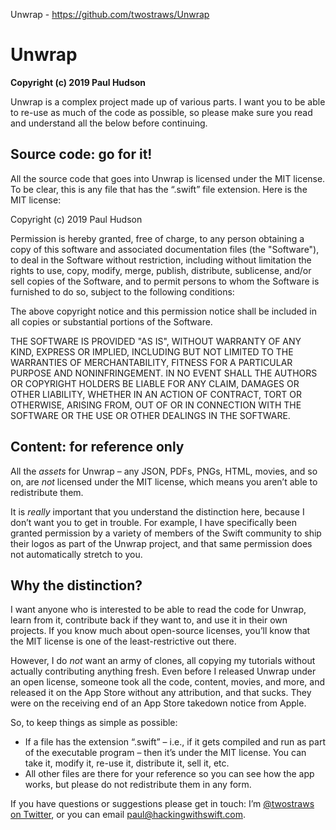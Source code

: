 Unwrap - https://github.com/twostraws/Unwrap

# Unwrap
**Copyright (c) 2019 Paul Hudson**

Unwrap is a complex project made up of various parts. I want you to be able to re-use as much of the code as possible, so please make sure you read and understand all the below before continuing.


## Source code: go for it!

All the source code that goes into Unwrap is licensed under the MIT license. To be clear, this is any file that has the “.swift” file extension. Here is the MIT license:

Copyright (c) 2019 Paul Hudson

Permission is hereby granted, free of charge, to any person obtaining a copy of this software and associated documentation files (the "Software"), to deal in the Software without restriction, including without limitation the rights to use, copy, modify, merge, publish, distribute, sublicense, and/or sell copies of the Software, and to permit persons to whom the Software is furnished to do so, subject to the following conditions:

The above copyright notice and this permission notice shall be included in all copies or substantial portions of the Software.

THE SOFTWARE IS PROVIDED "AS IS", WITHOUT WARRANTY OF ANY KIND, EXPRESS OR IMPLIED, INCLUDING BUT NOT LIMITED TO THE WARRANTIES OF MERCHANTABILITY, FITNESS FOR A PARTICULAR PURPOSE AND NONINFRINGEMENT. IN NO EVENT SHALL THE AUTHORS OR COPYRIGHT HOLDERS BE LIABLE FOR ANY CLAIM, DAMAGES OR OTHER LIABILITY, WHETHER IN AN ACTION OF CONTRACT, TORT OR OTHERWISE, ARISING FROM, OUT OF OR IN CONNECTION WITH THE SOFTWARE OR THE USE OR OTHER DEALINGS IN THE SOFTWARE.


## Content: for reference only

All the *assets* for Unwrap – any JSON, PDFs, PNGs, HTML, movies, and so on, are *not* licensed under the MIT license, which means you aren’t able to redistribute them.

It is *really* important that you understand the distinction here, because I don’t want you to get in trouble. For example, I have specifically been granted permission by a variety of members of the Swift community to ship their logos as part of the Unwrap project, and that same permission does not automatically stretch to you.


## Why the distinction?

I want anyone who is interested to be able to read the code for Unwrap, learn from it, contribute back if they want to, and use it in their own projects. If you know much about open-source licenses, you’ll know that the MIT license is one of the least-restrictive out there.

However, I do *not* want an army of clones, all copying my tutorials without actually contributing anything fresh. Even before I released Unwrap under an open license, someone took all the code, content, movies, and more, and released it on the App Store without any attribution, and that sucks. They were on the receiving end of an App Store takedown notice from Apple.

So, to keep things as simple as possible:

- If a file has the extension “.swift” – i.e., if it gets compiled and run as part of the executable program – then it’s under the MIT license. You can take it, modify it, re-use it, distribute it, sell it, etc.
- All other files are there for your reference so you can see how the app works, but please do not redistribute them in any form.

If you have questions or suggestions please get in touch: I’m [@twostraws on Twitter](https://twitter.com/twostraws), or you can email <paul@hackingwithswift.com>.
